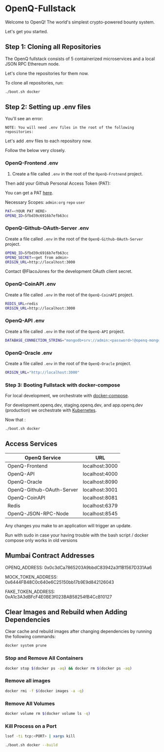 # OpenQ-Fullstack

Welcome to OpenQ! The world's simplest crypto-powered bounty system.

Let's get you started.

## Step 1: Cloning all Repositories

The OpenQ fullstack consists of 5 containerized microservices and a local JSON RPC Ethereum node.

Let's clone the repositories for them now.

To clone all repositories, run:

```bash
./boot.sh docker
```

## Step 2: Setting up .env files

You'll see an error:

`NOTE: You will need .env files in the root of the following repositories:`

Let's add .env files to each repository now.

Follow the below very closely.

### OpenQ-Frontend .env
1. Create a file called `.env` in the root of the `OpenQ-Frotnend` project.

Then add your Github Personal Access Token (PAT):

You can get a PAT [here](https://docs.github.com/en/authentication/keeping-your-account-and-data-secure/creating-a-personal-access-token).

Necessary Scopes:
`admin:org`
`repo`
`user`

```bash
PAT=<YOUR PAT HERE>
OPENQ_ID=5fbd39c6916b7efb63cc
```

### OpenQ-Github-OAuth-Server .env
Create a file called `.env` in the root of the `OpenQ-Github-OAuth-Server` project.

```bash
OPENQ_ID=5fbd39c6916b7efb63cc
OPENQ_SECRET=<get from admin>
ORIGIN_URL=http://localhost:3000
```

Contact @FlacoJones for the development OAuth client secret.

### OpenQ-CoinAPI .env
Create a file called `.env` in the root of the `OpenQ-CoinAPI` project.

```bash
REDIS_URL=redis
ORIGIN_URL=http://localhost:3000
```

### OpenQ-API .env
Create a file called `.env` in the root of the `OpenQ-API` project.

```bash
DATABASE_CONNECTION_STRING="mongodb+srv://admin:<password>!@openq-mongo.y8tho.mongodb.net/user?retryWrites=true&w=majority"
```

### OpenQ-Oracle .env
Create a file called `.env` in the root of the `OpenQ-Oracle` project.

```bash
ORIGIN_URL="http://localhost:3000"
```

### Step 3: Booting Fullstack with docker-compose

For local development, we orchestrate with [docker-compose](https://docs.docker.com/compose/).

For development.openq.dev, staging.openq.dev, and app.openq.dev (production) we orchestrate with [Kubernetes](https://kubernetes.io/).

Now that :

```bash
./boot.sh docker
```

## Access Services

| OpenQ Service      | URL |
| ----------- | ----------- |
| OpenQ-Frontend      | localhost:3000       |
| OpenQ-API      | localhost:4000       |
| OpenQ-Oracle   | localhost:8090        |
| OpenQ-Github-OAuth-Server   | localhost:3001        |
| OpenQ-CoinAPI   | localhost:8081        |
| Redis   | localhost:6379       |
| OpenQ-JSON-RPC-Node   | localhost:8545       |


Any changes you make to an application will trigger an update.

Run with sudo in case your having trouble with the bash script / docker compose only works in old versions

## Mumbai Contract Addresses

OPENQ_ADDRESS: 0x0c3dCa7865203A9bbdC83942a3f1B1567D331Aa6

MOCK_TOKEN_ADDRESS: 0x6444FB48C0c640e6C25150bb17b9E9d842126043

FAKE_TOKEN_ADDRESS: 0xA1c3A3dBFcF4E0BE3f023BAB58254fB4CcB10127

## Clear Images and Rebuild when Adding Dependencies

Clear cache and rebuild images after changing dependencies by running the following commands:

```bash
docker system prune
```

### Stop and Remove All Containers

```bash
docker stop $(docker ps -aq) && docker rm $(docker ps -aq)
```

### Remove all images

```bash
docker rmi -f $(docker images -a -q)
```

### Remove All Volumes

```bash
docker volume rm $(docker volume ls -q)
```

### Kill Process on a Port

```bash
lsof -ti tcp:<PORT> | xargs kill
```

```bash
./boot.sh docker --build
```